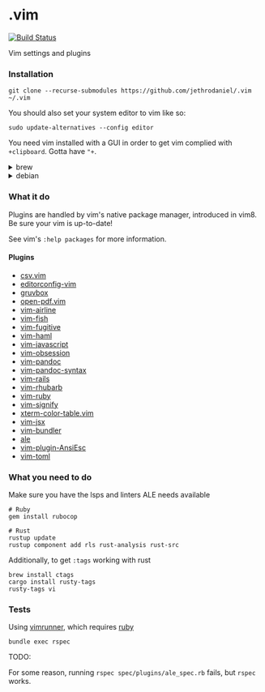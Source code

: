 # .vim

[![Build Status](https://travis-ci.com/jethrodaniel/.vim.svg?branch=master)](https://travis-ci.com/jethrodaniel/.vim)

Vim settings and plugins

### Installation

```
git clone --recurse-submodules https://github.com/jethrodaniel/.vim ~/.vim
```

You should also set your system editor to vim like so:

```
sudo update-alternatives --config editor
```

You need vim installed with a GUI in order to get vim complied with `+clipboard`. Gotta have `"+`.

<details><summary>brew</summary>

TODO: correct this

If you're using [brew](https://brew.sh/), you'll need to install the gui in

```
brew edit vim
```

Replace:

 - `"--enable-gui=no"` with `"--enable-gui=yes"`
 - `"--without-x"`, with `"--with-x"`

```
brew reinstall vim
```

</details>

<details><summary>debian</summary>

```
sudo apt install vim-gnome
```

</details>

### What it do

Plugins are handled by vim's native package manager, introduced in vim8. Be sure your vim is up-to-date!

See vim's `:help packages` for more information.

#### Plugins

- [csv.vim](https://github.com/chrisbra/csv.vim)
- [editorconfig-vim](https://github.com/editorconfig/editorconfig-vim.git)
- [gruvbox](https://github.com/morhetz/gruvbox.git)
- [open-pdf.vim](https://github.com/rhysd/open-pdf.vim.git)
- [vim-airline](https://github.com/vim-airline/vim-airline.git)
- [vim-fish](https://github.com/dag/vim-fish.git)
- [vim-fugitive](https://github.com/tpope/vim-fugitive.git)
- [vim-haml](https://github.com/tpope/vim-haml.git)
- [vim-javascript](https://github.com/pangloss/vim-javascript.git)
- [vim-obsession](https://github.com/tpope/vim-obsession.git)
- [vim-pandoc](https://github.com/vim-pandoc/vim-pandoc.git)
- [vim-pandoc-syntax](https://github.com/vim-pandoc/vim-pandoc-syntax.git)
- [vim-rails](https://github.com/tpope/vim-rails.git)
- [vim-rhubarb](https://github.com/tpope/vim-rhubarb.git)
- [vim-ruby](https://github.com/vim-ruby/vim-ruby.git)
- [vim-signify](https://github.com/mhinz/vim-signify.git)
- [xterm-color-table.vim](https://github.com/guns/xterm-color-table.vim.git)
- [vim-jsx](https://github.com/mxw/vim-jsx.git)
- [vim-bundler](https://github.com/tpope/vim-bundler.git)
- [ale](https://github.com/w0rp/ale.git)
- [vim-plugin-AnsiEsc](https://github.com/powerman/vim-plugin-AnsiEsc.git)
- [vim-toml](https://github.com/cespare/vim-toml.git)

### What you need to do

Make sure you have the lsps and linters ALE needs available

```
# Ruby
gem install rubocop

# Rust
rustup update
rustup component add rls rust-analysis rust-src
```

Additionally, to get `:tags` working with rust

```
brew install ctags
cargo install rusty-tags
rusty-tags vi
```

### Tests

Using [vimrunner](https://github.com/AndrewRadev/vimrunner), which requires [ruby](https://www.ruby-lang.org/en/)

```
bundle exec rspec
```

TODO:

For some reason, running `rspec spec/plugins/ale_spec.rb` fails, but `rspec` works.
